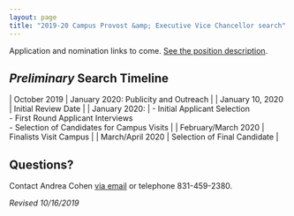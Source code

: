 ```yaml
---
layout: page
title: "2019-20 Campus Provost &amp; Executive Vice Chancellor search"
---
```


Application and nomination links to come. [See the position description](/assets/pdfs/cpevc-position-description.pdf). 

## _Preliminary_ Search Timeline

| October 2019 | January 2020: Publicity and Outreach |
| January 10, 2020 | Initial Review Date |
| January 2020: | - Initial Applicant Selection<br>- First Round Applicant Interviews<br>- Selection of Candidates for Campus Visits |
| February/March 2020 | Finalists Visit Campus |
| March/April 2020 | Selection of Final Candidate |

## Questions?

Contact Andrea Cohen [via email](mailto:cpevc-search@ucsc.edu) or telephone 831-459-2380.

  
_Revised 10/16/2019_